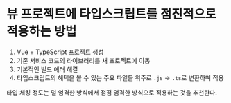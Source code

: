# 뷰 프로젝트에 타입스크립트를 점진적으로 적용하는 방법
1. Vue + TypeScript 프로젝트 생성   
2. 기존 서비스 코드의 라이브러리를 새 프로젝트에 이동   
3. 기본적인 빌드 에러 해결   
4. 타입스크립트의 혜택을 볼 수 있는 주요 파일들 위주로 `.js` -> `.ts`로 변환하며 적용   
   
타입 체킹 정도는 덜 엄격한 방식에서 점점 엄격한 방식으로 적용하는 것을 추천한다.